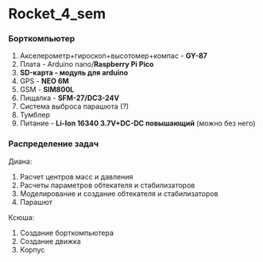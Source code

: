 # Rocket_4_sem


### Борткомпьютер


1. Акселерометр+гироскоп+высотомер+компас - **GY-87**
3. Плата - Arduino nano/**Raspberry Pi Pico**
5. **SD-карта - модуль для arduino**
6. GPS - **NEO 6M**
7. GSM - **SIM800L**
8. Пищалка - **SFM-27/DC3-24V**
9. Система выброса парашюта (?)
10. Тумблер
11. Питание - **Li-Ion 16340 3.7V+DC-DC повышающий** (можно без него)


### Распределение задач 

Диана:
1. Расчет центров масс и давления
2. Расчеты параметров обтекателя и стабилизаторов
3. Моделирование и создание обтекателя и стабилизаторов
4. Парашют 

Ксюша:
1. Создание борткомпьютера
2. Создание движка
3. Корпус 
